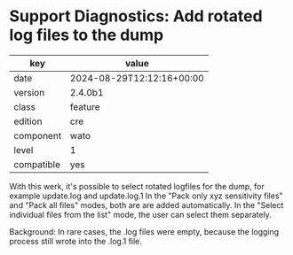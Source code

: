 [//]: # (werk v2)
# Support Diagnostics: Add rotated log files to the dump

key        | value
---------- | ---
date       | 2024-08-29T12:12:16+00:00
version    | 2.4.0b1
class      | feature
edition    | cre
component  | wato
level      | 1
compatible | yes

With this werk, it's possible to select rotated logfiles for the dump, for example update.log and update.log.1
In the "Pack only xyz sensitivity files" and "Pack all files" modes, both are are added automatically.
In the "Select individual files from the list" mode, the user can select them separately.

Background: In rare cases, the .log files were empty, because the logging process still wrote into the .log.1 file.
